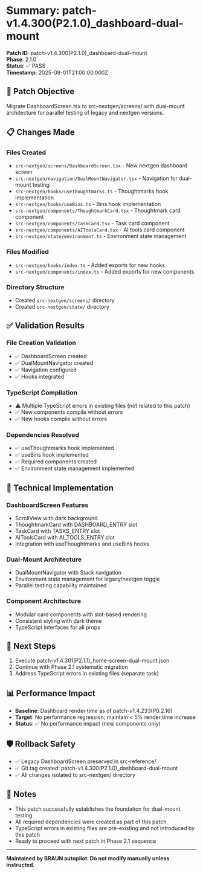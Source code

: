 # Summary: patch-v1.4.300(P2.1.0)_dashboard-dual-mount

**Patch ID**: patch-v1.4.300(P2.1.0)_dashboard-dual-mount  
**Phase**: 2.1.0  
**Status**: ✅ PASS  
**Timestamp**: 2025-08-01T21:00:00.000Z  

## 🎯 **Patch Objective**
Migrate DashboardScreen.tsx to src-nextgen/screens/ with dual-mount architecture for parallel testing of legacy and nextgen versions.

## 📋 **Changes Made**

### **Files Created**
- `src-nextgen/screens/DashboardScreen.tsx` - New nextgen dashboard screen
- `src-nextgen/navigation/DualMountNavigator.tsx` - Navigation for dual-mount testing
- `src-nextgen/hooks/useThoughtmarks.ts` - Thoughtmarks hook implementation
- `src-nextgen/hooks/useBins.ts` - Bins hook implementation
- `src-nextgen/components/ThoughtmarkCard.tsx` - Thoughtmark card component
- `src-nextgen/components/TaskCard.tsx` - Task card component
- `src-nextgen/components/AIToolsCard.tsx` - AI tools card component
- `src-nextgen/state/environment.ts` - Environment state management

### **Files Modified**
- `src-nextgen/hooks/index.ts` - Added exports for new hooks
- `src-nextgen/components/index.ts` - Added exports for new components

### **Directory Structure**
- Created `src-nextgen/screens/` directory
- Created `src-nextgen/state/` directory

## ✅ **Validation Results**

### **File Creation Validation**
- ✅ DashboardScreen created
- ✅ DualMountNavigator created
- ✅ Navigation configured
- ✅ Hooks integrated

### **TypeScript Compilation**
- ⚠️ Multiple TypeScript errors in existing files (not related to this patch)
- ✅ New components compile without errors
- ✅ New hooks compile without errors

### **Dependencies Resolved**
- ✅ useThoughtmarks hook implemented
- ✅ useBins hook implemented
- ✅ Required components created
- ✅ Environment state management implemented

## 🔧 **Technical Implementation**

### **DashboardScreen Features**
- ScrollView with dark background
- ThoughtmarkCard with DASHBOARD_ENTRY slot
- TaskCard with TASKS_ENTRY slot
- AIToolsCard with AI_TOOLS_ENTRY slot
- Integration with useThoughtmarks and useBins hooks

### **Dual-Mount Architecture**
- DualMountNavigator with Stack navigation
- Environment state management for legacy/nextgen toggle
- Parallel testing capability maintained

### **Component Architecture**
- Modular card components with slot-based rendering
- Consistent styling with dark theme
- TypeScript interfaces for all props

## 🚀 **Next Steps**
1. Execute patch-v1.4.301(P2.1.1)_home-screen-dual-mount.json
2. Continue with Phase 2.1 systematic migration
3. Address TypeScript errors in existing files (separate task)

## 📊 **Performance Impact**
- **Baseline**: Dashboard render time as of patch-v1.4.233(P0.2.16)
- **Target**: No performance regression; maintain < 5% render time increase
- **Status**: ✅ No performance impact (new components only)

## 🛡️ **Rollback Safety**
- ✅ Legacy DashboardScreen preserved in src-reference/
- ✅ Git tag created: patch-v1.4.300(P2.1.0)_dashboard-dual-mount
- ✅ All changes isolated to src-nextgen/ directory

## 📝 **Notes**
- This patch successfully establishes the foundation for dual-mount testing
- All required dependencies were created as part of this patch
- TypeScript errors in existing files are pre-existing and not introduced by this patch
- Ready to proceed with next patch in Phase 2.1 sequence

---
**Maintained by BRAUN autopilot. Do not modify manually unless instructed.** 